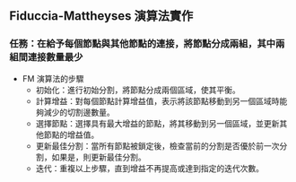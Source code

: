 ## Fiduccia-Mattheyses 演算法實作
### 任務：在給予每個節點與其他節點的連接，將節點分成兩組，其中兩組間連接數量最少

- FM 演算法的步驟
    - 初始化：進行初始分割，將節點分成兩個區域，使其平衡。
    - 計算增益：對每個節點計算增益值，表示將該節點移動到另一個區域時能夠減少的切割邊數量。
    - 選擇節點：選擇具有最大增益的節點，將其移動到另一個區域，並更新其他節點的增益值。
    - 更新最佳分割：當所有節點被鎖定後，檢查當前的分割是否優於前一次分割，如果是，則更新最佳分割。
    - 迭代：重複以上步驟，直到增益不再提高或達到指定的迭代次數。
